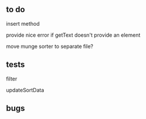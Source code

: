 ## to do

insert method

provide nice error if getText doesn't provide an element

move munge sorter to separate file?

## tests

filter

updateSortData

## bugs
